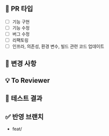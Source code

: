 ## 📝 PR 타입
- [ ] 기능 구현
- [ ] 기능 수정
- [ ] 버그 수정
- [ ] 리팩토링
- [ ] 인프라, 의존성, 환경 변수, 빌드 관련 코드 업데이트

## 🚀 변경 사항
<!-- 로그인 시, 구글 소셜 로그인 기능을 추가했습니다. 와 같이 작성합니다 -->

## 💡 To Reviewer
<!-- review 받고 싶은 point를 작성합니다 -->

## 🧪 테스트 결과
<!-- local에서 postman으로 요청한 결과를 첨부합니다, postman을 사용하지 않으면 관련 화면 캡쳐 -->


## ✅ 반영 브랜치
<!-- feat/#issue -> dev와 같이 반영 브랜치를 표시합니다 -->
<!-- closed #issue로 merge되면 issue가 자동으로 close되게 해줍니다 -->
- feat/